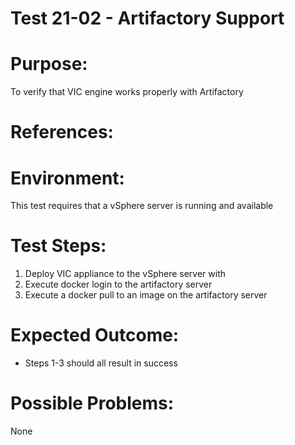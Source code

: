 Test 21-02 - Artifactory Support
=======

# Purpose:
To verify that VIC engine works properly with Artifactory

# References:

# Environment:
This test requires that a vSphere server is running and available

# Test Steps:
1. Deploy VIC appliance to the vSphere server with 
2. Execute docker login to the artifactory server
3. Execute a docker pull to an image on the artifactory server

# Expected Outcome:
* Steps 1-3 should all result in success

# Possible Problems:
None
